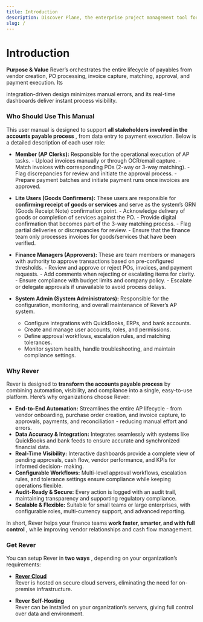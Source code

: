 ```yaml
---
title: Introduction
description: Discover Plane, the enterprise project management tool for teams of all sizes. Learn how our issue tracking, sprint management, and knowledge tools can streamline your workflow.
slug: /
---
```



# Introduction

**Purpose & Value**
Rever’s orchestrates the entire lifecycle of payables from vendor creation, PO
processing, invoice capture, matching, approval, and payment execution. Its


integration-driven design minimizes manual errors, and its real-time dashboards deliver
instant process visibility.

### **Who Should Use This Manual**

This user manual is designed to support **all stakeholders involved in the accounts
payable process** , from data entry to payment execution. Below is a detailed description
of each user role:

- **Member (AP Clerks):**
    Responsible for the operational execution of AP tasks.
       - Upload invoices manually or through OCR/email capture.
       - Match invoices with corresponding POs (2-way or 3-way matching).
       - Flag discrepancies for review and initiate the approval process.
       - Prepare payment batches and initiate payment runs once invoices are
          approved.
- **Lite Users (Goods Confirmers):**
    These users are responsible for **confirming receipt of goods or services** and
    serve as the system’s GRN (Goods Receipt Note) confirmation point.
       - Acknowledge delivery of goods or completion of services against the PO.
       - Provide digital confirmation that becomes part of the 3-way matching
          process.
       - Flag partial deliveries or discrepancies for review.
       - Ensure that the finance team only processes invoices for goods/services
          that have been verified.
- **Finance Managers (Approvers):**
    These are team members or managers with authority to approve transactions
    based on pre-configured thresholds.
       - Review and approve or reject POs, invoices, and payment requests.
       - Add comments when rejecting or escalating items for clarity.
       - Ensure compliance with budget limits and company policy.
       - Escalate or delegate approvals if unavailable to avoid process delays.
- **System Admin (System Administrators):**
    Responsible for the configuration, monitoring, and overall maintenance of
    Rever’s AP system.

  - Configure integrations with QuickBooks, ERPs, and bank accounts.
  - Create and manage user accounts, roles, and permissions.
  - Define approval workflows, escalation rules, and matching tolerances.
  - Monitor system health, handle troubleshooting, and maintain compliance
settings.

### **Why Rever**

Rever is designed to **transform the accounts payable process** by combining
automation, visibility, and compliance into a single, easy-to-use platform. Here’s why
organizations choose Rever:

- **End-to-End Automation:** Streamlines the entire AP lifecycle - from vendor
    onboarding, purchase order creation, and invoice capture, to approvals,
    payments, and reconciliation - reducing manual effort and errors.
- **Data Accuracy & Integration:** Integrates seamlessly with systems like
    QuickBooks and bank feeds to ensure accurate and synchronized financial data.
- **Real-Time Visibility:** Interactive dashboards provide a complete view of pending
    approvals, cash flow, vendor performance, and KPIs for informed decision-
    making.
- **Configurable Workflows:** Multi-level approval workflows, escalation rules, and
    tolerance settings ensure compliance while keeping operations flexible.
- **Audit-Ready & Secure:** Every action is logged with an audit trail, maintaining
    transparency and supporting regulatory compliance.
- **Scalable & Flexible:** Suitable for small teams or large enterprises, with
    configurable roles, multi-currency support, and advanced reporting.

In short, Rever helps your finance teams **work faster, smarter, and with full control** ,
while improving vendor relationships and cash flow management.


### **Get Rever**

You can setup Rever in **two ways** , depending on your organization’s requirements:

- [**Rever Cloud**](https://app.reverfin.ai)  
  Rever is hosted on secure cloud servers, eliminating the need for on-premise infrastructure.
    
- **Rever Self-Hosting**  
  Rever can be installed on your organization’s servers, giving full control over data and environment.
    